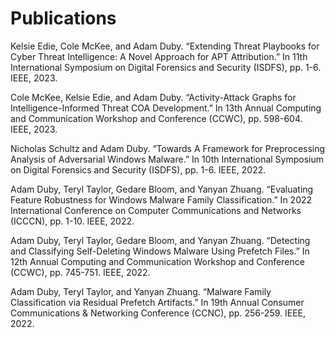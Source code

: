 # Publications

Kelsie Edie, Cole McKee, and Adam Duby. “Extending Threat Playbooks for Cyber Threat Intelligence: A Novel
Approach for APT Attribution.” In 11th International Symposium on Digital Forensics and Security (ISDFS), pp.
1-6. IEEE, 2023.

Cole McKee, Kelsie Edie, and Adam Duby. “Activity-Attack Graphs for Intelligence-Informed Threat COA
Development.” In 13th Annual Computing and Communication Workshop and Conference (CCWC), pp. 598-604.
IEEE, 2023.

Nicholas Schultz and Adam Duby. “Towards A Framework for Preprocessing Analysis of Adversarial Windows
Malware.” In 10th International Symposium on Digital Forensics and Security (ISDFS), pp. 1-6. IEEE, 2022.

Adam Duby, Teryl Taylor, Gedare Bloom, and Yanyan Zhuang. “Evaluating Feature Robustness for Windows Malware
Family Classification.” In 2022 International Conference on Computer Communications and Networks (ICCCN), pp.
1-10. IEEE, 2022.

Adam Duby, Teryl Taylor, Gedare Bloom, and Yanyan Zhuang. “Detecting and Classifying Self-Deleting Windows
Malware Using Prefetch Files.” In 12th Annual Computing and Communication Workshop and Conference (CCWC),
pp. 745-751. IEEE, 2022.

Adam Duby, Teryl Taylor, and Yanyan Zhuang. “Malware Family Classification via Residual Prefetch Artifacts.” In
19th Annual Consumer Communications & Networking Conference (CCNC), pp. 256-259. IEEE, 2022.
